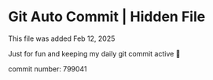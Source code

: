 # Git Auto Commit | Hidden File

This file was added Feb 12, 2025

Just for fun and keeping my daily git commit active 🤪

commit number: 799041

